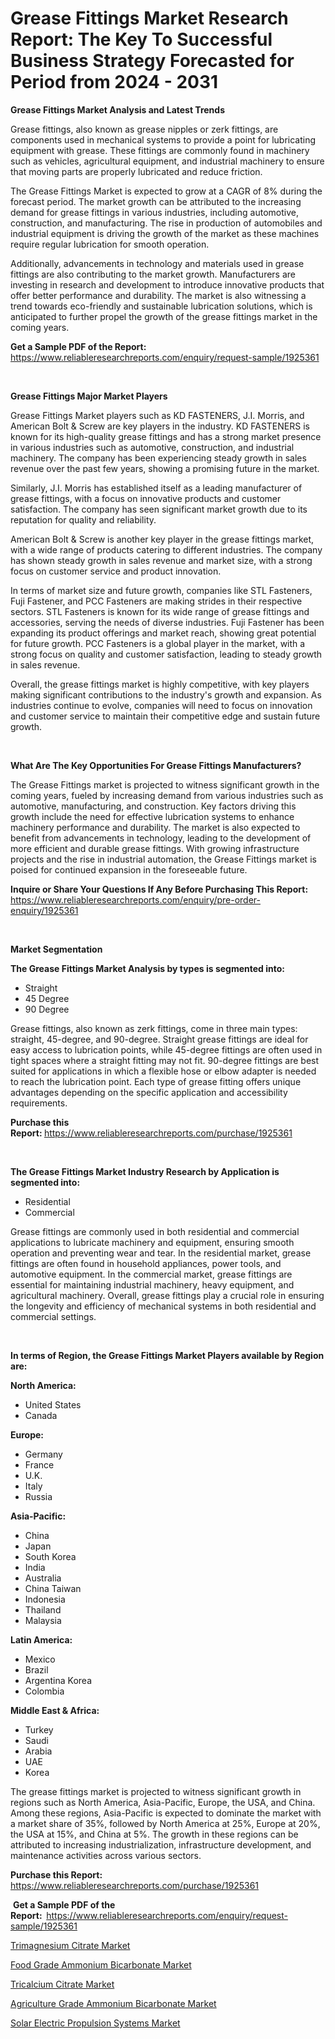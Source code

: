 <p><h1>Grease Fittings Market Research Report: The Key To Successful Business Strategy Forecasted for Period from 2024 - 2031</h1></p><p><strong>Grease Fittings Market Analysis and Latest Trends</strong></p>
<p><p>Grease fittings, also known as grease nipples or zerk fittings, are components used in mechanical systems to provide a point for lubricating equipment with grease. These fittings are commonly found in machinery such as vehicles, agricultural equipment, and industrial machinery to ensure that moving parts are properly lubricated and reduce friction.</p><p>The Grease Fittings Market is expected to grow at a CAGR of 8% during the forecast period. The market growth can be attributed to the increasing demand for grease fittings in various industries, including automotive, construction, and manufacturing. The rise in production of automobiles and industrial equipment is driving the growth of the market as these machines require regular lubrication for smooth operation.</p><p>Additionally, advancements in technology and materials used in grease fittings are also contributing to the market growth. Manufacturers are investing in research and development to introduce innovative products that offer better performance and durability. The market is also witnessing a trend towards eco-friendly and sustainable lubrication solutions, which is anticipated to further propel the growth of the grease fittings market in the coming years.</p></p>
<p><strong>Get a Sample PDF of the Report:&nbsp;</strong> <a href="https://www.reliableresearchreports.com/enquiry/request-sample/1925361">https://www.reliableresearchreports.com/enquiry/request-sample/1925361</a></p>
<p>&nbsp;</p>
<p><strong>Grease Fittings Major Market Players</strong></p>
<p><p>Grease Fittings Market players such as KD FASTENERS, J.I. Morris, and American Bolt & Screw are key players in the industry. KD FASTENERS is known for its high-quality grease fittings and has a strong market presence in various industries such as automotive, construction, and industrial machinery. The company has been experiencing steady growth in sales revenue over the past few years, showing a promising future in the market.</p><p>Similarly, J.I. Morris has established itself as a leading manufacturer of grease fittings, with a focus on innovative products and customer satisfaction. The company has seen significant market growth due to its reputation for quality and reliability.</p><p>American Bolt & Screw is another key player in the grease fittings market, with a wide range of products catering to different industries. The company has shown steady growth in sales revenue and market size, with a strong focus on customer service and product innovation.</p><p>In terms of market size and future growth, companies like STL Fasteners, Fuji Fastener, and PCC Fasteners are making strides in their respective sectors. STL Fasteners is known for its wide range of grease fittings and accessories, serving the needs of diverse industries. Fuji Fastener has been expanding its product offerings and market reach, showing great potential for future growth. PCC Fasteners is a global player in the market, with a strong focus on quality and customer satisfaction, leading to steady growth in sales revenue.</p><p>Overall, the grease fittings market is highly competitive, with key players making significant contributions to the industry's growth and expansion. As industries continue to evolve, companies will need to focus on innovation and customer service to maintain their competitive edge and sustain future growth.</p></p>
<p>&nbsp;</p>
<p><strong>What Are The Key Opportunities For Grease Fittings Manufacturers?</strong></p>
<p><p>The Grease Fittings market is projected to witness significant growth in the coming years, fueled by increasing demand from various industries such as automotive, manufacturing, and construction. Key factors driving this growth include the need for effective lubrication systems to enhance machinery performance and durability. The market is also expected to benefit from advancements in technology, leading to the development of more efficient and durable grease fittings. With growing infrastructure projects and the rise in industrial automation, the Grease Fittings market is poised for continued expansion in the foreseeable future.</p></p>
<p><strong>Inquire or Share Your Questions If Any Before Purchasing This Report:</strong> <a href="https://www.reliableresearchreports.com/enquiry/pre-order-enquiry/1925361">https://www.reliableresearchreports.com/enquiry/pre-order-enquiry/1925361</a></p>
<p>&nbsp;</p>
<p><strong>Market Segmentation</strong></p>
<p><strong>The Grease Fittings Market Analysis by types is segmented into:</strong></p>
<p><ul><li>Straight</li><li>45 Degree</li><li>90 Degree</li></ul></p>
<p><p>Grease fittings, also known as zerk fittings, come in three main types: straight, 45-degree, and 90-degree. Straight grease fittings are ideal for easy access to lubrication points, while 45-degree fittings are often used in tight spaces where a straight fitting may not fit. 90-degree fittings are best suited for applications in which a flexible hose or elbow adapter is needed to reach the lubrication point. Each type of grease fitting offers unique advantages depending on the specific application and accessibility requirements.</p></p>
<p><strong>Purchase this Report:&nbsp;</strong><a href="https://www.reliableresearchreports.com/purchase/1925361">https://www.reliableresearchreports.com/purchase/1925361</a></p>
<p>&nbsp;</p>
<p><strong>The Grease Fittings Market Industry Research by Application is segmented into:</strong></p>
<p><ul><li>Residential</li><li>Commercial</li></ul></p>
<p><p>Grease fittings are commonly used in both residential and commercial applications to lubricate machinery and equipment, ensuring smooth operation and preventing wear and tear. In the residential market, grease fittings are often found in household appliances, power tools, and automotive equipment. In the commercial market, grease fittings are essential for maintaining industrial machinery, heavy equipment, and agricultural machinery. Overall, grease fittings play a crucial role in ensuring the longevity and efficiency of mechanical systems in both residential and commercial settings.</p></p>
<p>&nbsp;</p>
<p><strong>In terms of Region, the Grease Fittings Market Players available by Region are:</strong></p>
<p>
    <p> <strong> North America: </strong>
        <ul>
            <li>United States</li>
            <li>Canada</li>
        </ul>
        </p> 
    <p> <strong> Europe: </strong>
        <ul>
            <li>Germany</li>
            <li>France</li>
            <li>U.K.</li>
            <li>Italy</li>
            <li>Russia</li>
        </ul>
        </p> 
    <p> <strong> Asia-Pacific: </strong>
        <ul>
            <li>China</li>
            <li>Japan</li>
            <li>South Korea</li>
            <li>India</li>
            <li>Australia</li>
            <li>China Taiwan</li>
            <li>Indonesia</li>
            <li>Thailand</li>
            <li>Malaysia</li>
        </ul>
        </p> 
    <p> <strong> Latin America: </strong>
        <ul>
            <li>Mexico</li>
            <li>Brazil</li>
            <li>Argentina Korea</li>
            <li>Colombia</li>
        </ul>
        </p> 
    <p> <strong> Middle East & Africa: </strong>
        <ul>
            <li>Turkey</li>
            <li>Saudi</li>
            <li>Arabia</li>
            <li>UAE</li>
            <li>Korea</li>
        </ul>
    </p>
    </p>
<p><p>The grease fittings market is projected to witness significant growth in regions such as North America, Asia-Pacific, Europe, the USA, and China. Among these regions, Asia-Pacific is expected to dominate the market with a market share of 35%, followed by North America at 25%, Europe at 20%, the USA at 15%, and China at 5%. The growth in these regions can be attributed to increasing industrialization, infrastructure development, and maintenance activities across various sectors.</p></p>
<p><strong>Purchase this Report: </strong><a href="https://www.reliableresearchreports.com/purchase/1925361">https://www.reliableresearchreports.com/purchase/1925361</a></p>
<p>&nbsp;<strong>Get a Sample PDF of the Report:&nbsp;&nbsp;</strong><a href="https://www.reliableresearchreports.com/enquiry/request-sample/1925361">https://www.reliableresearchreports.com/enquiry/request-sample/1925361</a></p>
<p><strong></strong></p>
<p><p><a href="https://view.publitas.com/reportprime-1/trimagnesium-citrate-market-size-share-trends-analysis-report-by-material-by-type-by-end-user-by-region-and-segment-forecasts-2024-2031/">Trimagnesium Citrate Market</a></p><p><a href="https://spotless-saver-8fd.notion.site/Food-Grade-Ammonium-Bicarbonate-Market-Size-Focuses-on-Market-Dynamics-In-Depth-Analysis-and-Future-668a302b4c764b9b888c5934bf44fb21">Food Grade Ammonium Bicarbonate Market</a></p><p><a href="https://view.publitas.com/reportprime-1/tricalcium-citrate-market-size-growth-outlook-from-2024-to-2031-projecting-at-markets-trends-analysis-by-application-regional-outlook-and-revenue/">Tricalcium Citrate Market</a></p><p><a href="https://gentle-editor-9db.notion.site/Agriculture-Grade-Ammonium-Bicarbonate-Market-Insights-Market-Players-and-Forecast-Till-2031-18b3cc8985f246c590efbebaaa6d06f3">Agriculture Grade Ammonium Bicarbonate Market</a></p><p><a href="https://cautious-neon-760.notion.site/Solar-Electric-Propulsion-Systems-Market-Analysis-Examines-its-Scope-on-Growth-Opportunities-and-Fo-ec089535f663466d8335ed7b89deec10">Solar Electric Propulsion Systems Market</a></p></p>